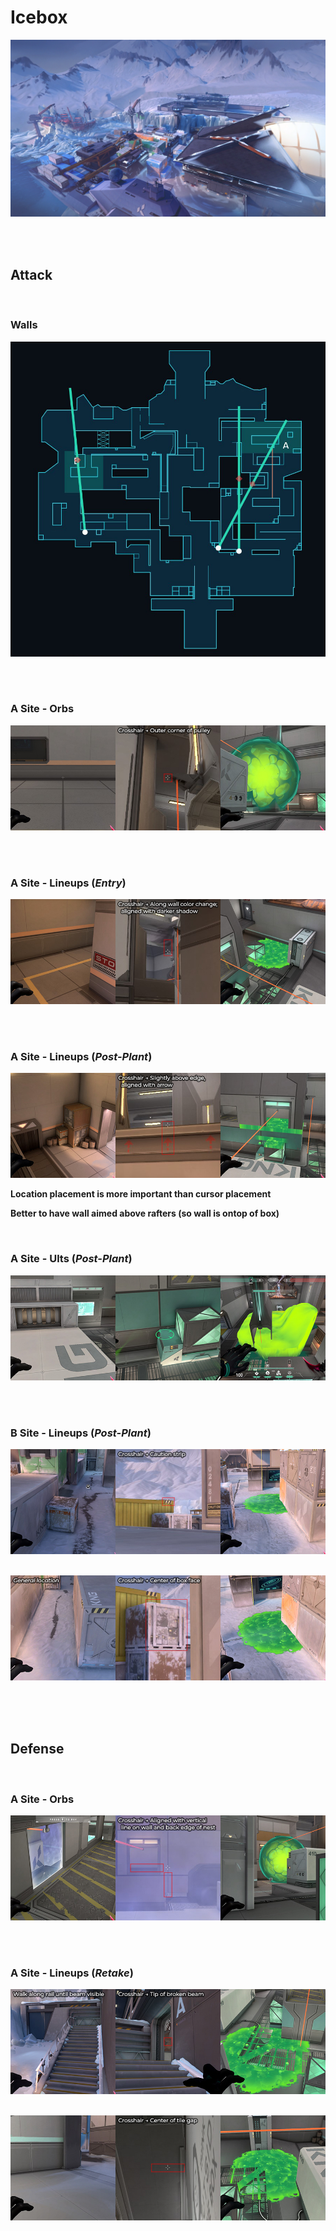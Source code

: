 # Icebox
![image](icebox.jpg)



&nbsp;  
&nbsp;  
## Attack

&nbsp;  
### Walls
![image](attack-walls.jpg)
&nbsp;  

&nbsp;  
### A Site - Orbs
![image](attack-A-orb1.jpg)
&nbsp;  

&nbsp;  
### A Site - Lineups (*Entry*)
![image](attack-A-molly1.jpg)
&nbsp;  

&nbsp;  
### A Site - Lineups (*Post-Plant*)
![image](attack-A-lineup1.jpg)

**Location placement is more important than cursor placement**

**Better to have wall aimed above rafters (so wall is ontop of box)**
&nbsp;  

&nbsp;  
### A Site - Ults (*Post-Plant*)
![image](attack-A-ult1.jpg)
&nbsp;  

&nbsp;  
### B Site - Lineups (*Post-Plant*)
![image](attack-B-lineup1.jpg)
&nbsp;  

![image](attack-B-lineup2.jpg)
&nbsp;  



&nbsp;  
&nbsp;  
## Defense

&nbsp;  
### A Site - Orbs
![image](defense-A-orb1.jpg)
&nbsp;  

&nbsp;  
### A Site - Lineups (*Retake*)
![image](defense-A-retake1.jpg)
&nbsp;  

![image](defense-A-retake2.jpg)
&nbsp;  